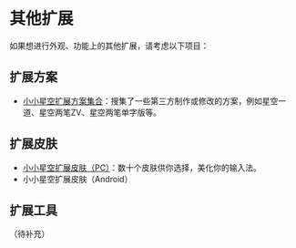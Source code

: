 # 其他扩展

如果想进行外观、功能上的其他扩展，请考虑以下项目：

## 扩展方案

* [小小星空扩展方案集合](https://github.com/xkinput/xxxk-schema-collection)：搜集了一些第三方制作或修改的方案，例如星空一道、星空两笔ZV、星空两笔单字版等。

## 扩展皮肤

* [小小星空扩展皮肤（PC）](https://github.com/xkinput/xxxk-skin-pc)：数十个皮肤供你选择，美化你的输入法。
* 小小星空扩展皮肤（Android）

## 扩展工具

（待补充）




